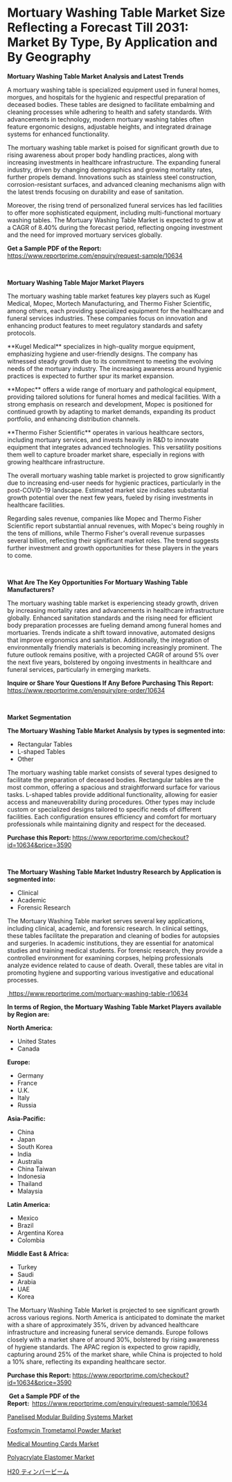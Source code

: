 <p><h1>Mortuary Washing Table Market Size Reflecting a Forecast Till 2031: Market By Type, By Application and By Geography</h1></p><p><strong>Mortuary Washing Table Market Analysis and Latest Trends</strong></p>
<p><p>A mortuary washing table is specialized equipment used in funeral homes, morgues, and hospitals for the hygienic and respectful preparation of deceased bodies. These tables are designed to facilitate embalming and cleaning processes while adhering to health and safety standards. With advancements in technology, modern mortuary washing tables often feature ergonomic designs, adjustable heights, and integrated drainage systems for enhanced functionality.</p><p>The mortuary washing table market is poised for significant growth due to rising awareness about proper body handling practices, along with increasing investments in healthcare infrastructure. The expanding funeral industry, driven by changing demographics and growing mortality rates, further propels demand. Innovations such as stainless steel construction, corrosion-resistant surfaces, and advanced cleaning mechanisms align with the latest trends focusing on durability and ease of sanitation.</p><p>Moreover, the rising trend of personalized funeral services has led facilities to offer more sophisticated equipment, including multi-functional mortuary washing tables. The Mortuary Washing Table Market is expected to grow at a CAGR of 8.40% during the forecast period, reflecting ongoing investment and the need for improved mortuary services globally.</p></p>
<p><strong>Get a Sample PDF of the Report:&nbsp;</strong> <a href="https://www.reportprime.com/enquiry/request-sample/10634">https://www.reportprime.com/enquiry/request-sample/10634</a></p>
<p>&nbsp;</p>
<p><strong>Mortuary Washing Table Major Market Players</strong></p>
<p><p>The mortuary washing table market features key players such as Kugel Medical, Mopec, Mortech Manufacturing, and Thermo Fisher Scientific, among others, each providing specialized equipment for the healthcare and funeral services industries. These companies focus on innovation and enhancing product features to meet regulatory standards and safety protocols.</p><p>**Kugel Medical** specializes in high-quality morgue equipment, emphasizing hygiene and user-friendly designs. The company has witnessed steady growth due to its commitment to meeting the evolving needs of the mortuary industry. The increasing awareness around hygienic practices is expected to further spur its market expansion.</p><p>**Mopec** offers a wide range of mortuary and pathological equipment, providing tailored solutions for funeral homes and medical facilities. With a strong emphasis on research and development, Mopec is positioned for continued growth by adapting to market demands, expanding its product portfolio, and enhancing distribution channels.</p><p>**Thermo Fisher Scientific** operates in various healthcare sectors, including mortuary services, and invests heavily in R&D to innovate equipment that integrates advanced technologies. This versatility positions them well to capture broader market share, especially in regions with growing healthcare infrastructure.</p><p>The overall mortuary washing table market is projected to grow significantly due to increasing end-user needs for hygienic practices, particularly in the post-COVID-19 landscape. Estimated market size indicates substantial growth potential over the next few years, fueled by rising investments in healthcare facilities.</p><p>Regarding sales revenue, companies like Mopec and Thermo Fisher Scientific report substantial annual revenues, with Mopec's being roughly in the tens of millions, while Thermo Fisher's overall revenue surpasses several billion, reflecting their significant market roles. The trend suggests further investment and growth opportunities for these players in the years to come.</p></p>
<p>&nbsp;</p>
<p><strong>What Are The Key Opportunities For Mortuary Washing Table Manufacturers?</strong></p>
<p><p>The mortuary washing table market is experiencing steady growth, driven by increasing mortality rates and advancements in healthcare infrastructure globally. Enhanced sanitation standards and the rising need for efficient body preparation processes are fueling demand among funeral homes and mortuaries. Trends indicate a shift toward innovative, automated designs that improve ergonomics and sanitation. Additionally, the integration of environmentally friendly materials is becoming increasingly prominent. The future outlook remains positive, with a projected CAGR of around 5% over the next five years, bolstered by ongoing investments in healthcare and funeral services, particularly in emerging markets.</p></p>
<p><strong>Inquire or Share Your Questions If Any Before Purchasing This Report:</strong> <a href="https://www.reportprime.com/enquiry/pre-order/10634">https://www.reportprime.com/enquiry/pre-order/10634</a></p>
<p>&nbsp;</p>
<p><strong>Market Segmentation</strong></p>
<p><strong>The Mortuary Washing Table Market Analysis by types is segmented into:</strong></p>
<p><ul><li>Rectangular Tables</li><li>L-shaped Tables</li><li>Other</li></ul></p>
<p><p>The mortuary washing table market consists of several types designed to facilitate the preparation of deceased bodies. Rectangular tables are the most common, offering a spacious and straightforward surface for various tasks. L-shaped tables provide additional functionality, allowing for easier access and maneuverability during procedures. Other types may include custom or specialized designs tailored to specific needs of different facilities. Each configuration ensures efficiency and comfort for mortuary professionals while maintaining dignity and respect for the deceased.</p></p>
<p><strong>Purchase this Report:&nbsp;</strong><a href="https://www.reportprime.com/checkout?id=10634&price=3590">https://www.reportprime.com/checkout?id=10634&price=3590</a></p>
<p>&nbsp;</p>
<p><strong>The Mortuary Washing Table Market Industry Research by Application is segmented into:</strong></p>
<p><ul><li>Clinical</li><li>Academic</li><li>Forensic Research</li></ul></p>
<p><p>The Mortuary Washing Table market serves several key applications, including clinical, academic, and forensic research. In clinical settings, these tables facilitate the preparation and cleaning of bodies for autopsies and surgeries. In academic institutions, they are essential for anatomical studies and training medical students. For forensic research, they provide a controlled environment for examining corpses, helping professionals analyze evidence related to cause of death. Overall, these tables are vital in promoting hygiene and supporting various investigative and educational processes.</p></p>
<p><a href="https://www.reportprime.com/mortuary-washing-table-r10634">&nbsp;https://www.reportprime.com/mortuary-washing-table-r10634</a></p>
<p><strong>In terms of Region, the Mortuary Washing Table Market Players available by Region are:</strong></p>
<p>
    <p> <strong> North America: </strong>
        <ul>
            <li>United States</li>
            <li>Canada</li>
        </ul>
        </p> 
    <p> <strong> Europe: </strong>
        <ul>
            <li>Germany</li>
            <li>France</li>
            <li>U.K.</li>
            <li>Italy</li>
            <li>Russia</li>
        </ul>
        </p> 
    <p> <strong> Asia-Pacific: </strong>
        <ul>
            <li>China</li>
            <li>Japan</li>
            <li>South Korea</li>
            <li>India</li>
            <li>Australia</li>
            <li>China Taiwan</li>
            <li>Indonesia</li>
            <li>Thailand</li>
            <li>Malaysia</li>
        </ul>
        </p> 
    <p> <strong> Latin America: </strong>
        <ul>
            <li>Mexico</li>
            <li>Brazil</li>
            <li>Argentina Korea</li>
            <li>Colombia</li>
        </ul>
        </p> 
    <p> <strong> Middle East & Africa: </strong>
        <ul>
            <li>Turkey</li>
            <li>Saudi</li>
            <li>Arabia</li>
            <li>UAE</li>
            <li>Korea</li>
        </ul>
    </p>
    </p>
<p><p>The Mortuary Washing Table Market is projected to see significant growth across various regions. North America is anticipated to dominate the market with a share of approximately 35%, driven by advanced healthcare infrastructure and increasing funeral service demands. Europe follows closely with a market share of around 30%, bolstered by rising awareness of hygiene standards. The APAC region is expected to grow rapidly, capturing around 25% of the market share, while China is projected to hold a 10% share, reflecting its expanding healthcare sector.</p></p>
<p><strong>Purchase this Report: </strong><a href="https://www.reportprime.com/checkout?id=10634&price=3590">https://www.reportprime.com/checkout?id=10634&price=3590</a></p>
<p>&nbsp;<strong>Get a Sample PDF of the Report:&nbsp;&nbsp;</strong><a href="https://www.reportprime.com/enquiry/request-sample/10634">https://www.reportprime.com/enquiry/request-sample/10634</a></p>
<p><strong></strong></p>
<p><p><a href="https://www.linkedin.com/pulse/global-panelised-modular-building-systems-market-trends-innovations-2mjae?trackingId=iyNhsi9PR5G8Dd%2FlZCYmrQ%3D%3D">Panelised Modular Building Systems Market</a></p><p><a href="https://issuu.com/reportprime-2/docs/fosfomycin-trometamol-powder-market_6a02722878d66c">Fosfomycin Trometamol Powder Market</a></p><p><a href="https://github.com/gailasejs/Market-Research-Report-List-1/blob/main/medical-mounting-cards-market.md">Medical Mounting Cards Market</a></p><p><a href="https://medium.com/@michellegbleau0620/the-market-study-covers-the-polyacrylate-elastomer-market-across-various-segments-ac9054524de9">Polyacrylate Elastomer Market</a></p><p><a href="https://medium.com/@verniebarton2023/h20-timber-beam-market-%E3%81%AF-%E3%82%B3%E3%82%B9%E3%83%88%E7%AE%A1%E7%90%86%E3%81%A8%E5%8A%B9%E7%8E%87%E5%90%91%E4%B8%8A%E3%82%92%E5%84%AA%E5%85%88%E3%81%97%E3%81%BE%E3%81%99-%E3%81%95%E3%82%89%E3%81%AB-%E5%A0%B1%E5%91%8A%E6%9B%B8%E3%81%AF%E5%B8%82%E5%A0%B4%E3%81%AE%E9%9C%80%E8%A6%81%E9%9D%A2%E3%81%A8%E4%BE%9B%E7%B5%A6%E9%9D%A2%E3%81%AE%E4%B8%A1%E6%96%B9%E3%82%92%E3%82%AB%E3%83%90%E3%83%BC%E3%81%97%E3%81%A6%E3%81%84%E3%81%BE%E3%81%99-h20-timber-beam-%E5%B8%82%E5%A0%B4%E3%81%AF-15d3963b0acb">H20 ティンバービーム</a></p></p>